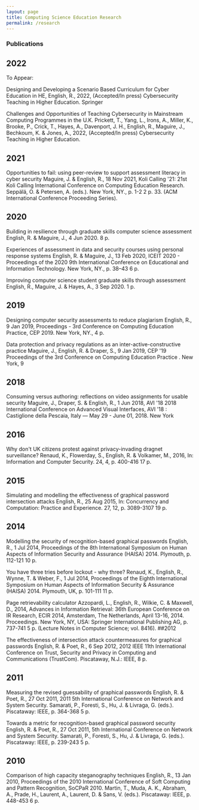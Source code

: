 ```yaml
---
layout: page
title: Computing Science Education Research
permalink: /research
---
```


### Publications

## 2022
To Appear:

Designing and Developing a Scenario Based Curriculum for Cyber Education in HE, English, R., 2022, (Accepted/In press) Cybersecurity Teaching in Higher Education. Springer 

Challenges and Opportunities of Teaching Cybersecurity in Mainstream Computing Programmes in the U.K.
Prickett, T., Yang, L., Irons, A., Miller, K., Brooke, P., Crick, T., Hayes, A., Davenport, J. H., English, R., Maguire, J., Bechkoum, K. & Jones, A., 2022, (Accepted/In press) Cybersecurity Teaching in Higher Education.

## 2021
Opportunities to fail: using peer-review to support assessment literacy in cyber security
Maguire, J. & English, R., 18 Nov 2021, Koli Calling '21: 21st Koli Calling International Conference on Computing Education Research. Seppälä, O. & Petersen, A. (eds.). New York, NY., p. 1-2 2 p. 33. (ACM International Conference Proceeding Series).

## 2020
Building in resilience through graduate skills computer science assessment
English, R. & Maguire, J., 4 Jun 2020. 8 p.

Experiences of assessment in data and security courses using personal response systems
English, R. & Maguire, J., 13 Feb 2020, ICEIT 2020 - Proceedings of the 2020 9th International Conference on Educational and Information Technology. New York, NY., p. 38–43 6 p.

Improving computer science student graduate skills through assessment
English, R., Maguire, J. & Hayes, A., 3 Sep 2020. 1 p.

## 2019
Designing computer security assessments to reduce plagiarism
English, R., 9 Jan 2019, Proceedings - 3rd Conference on Computing Education Practice, CEP 2019. New York, NY., 4 p.

Data protection and privacy regulations as an inter-active-constructive practice
Maguire, J., English, R. & Draper, S., 9 Jan 2019, CEP '19 Proceedings of the 3rd Conference on Computing Education Practice . New York, 9

## 2018
Consuming versus authoring: reflections on video assignments for usable security
Maguire, J., Draper, S. & English, R., 1 Jun 2018, AVI '18 2018 International Conference on Advanced Visual Interfaces, AVI '18 : Castiglione della Pescaia, Italy — May 29 - June 01, 2018. New York

## 2016
Why don't UK citizens protest against privacy-invading dragnet surveillance?
Renaud, K., Flowerday, S., English, R. & Volkamer, M., 2016, In: Information and Computer Security. 24, 4, p. 400-416 17 p.

## 2015

Simulating and modelling the effectiveness of graphical password intersection attacks
English, R., 25 Aug 2015, In: Concurrency and Computation: Practice and Experience. 27, 12, p. 3089-3107 19 p.

## 2014
Modelling the security of recognition-based graphical passwords
English, R., 1 Jul 2014, Proceedings of the 8th International Symposium on Human Aspects of Information Security and Assurance (HAISA) 2014. Plymouth, p. 112-121 10 p.

You have three tries before lockout - why three?
Renaud, K., English, R., Wynne, T. & Weber, F., 1 Jul 2014, Proceedings of the Eighth International Symposium on Human Aspects of Information Security & Assurance (HAISA) 2014. Plymouth, UK, p. 101-111 11 p.

Page retrievability calculator
Azzopardi, L., English, R., Wilkie, C. & Maxwell, D., 2014, Advances in Information Retrieval: 36th European Conference on IR Research, ECIR 2014, Amsterdam, The Netherlands, April 13-16, 2014. Proceedings. New York, NY, USA: Springer International Publishing AG, p. 737-741 5 p. (Lecture Notes in Computer Science; vol. 8416).
##2012

The effectiveness of intersection attack countermeasures for graphical passwords
English, R. & Poet, R., 6 Sep 2012, 2012 IEEE 11th International Conference on Trust, Security and Privacy in Computing and Communications (TrustCom). Piscataway, N.J.: IEEE, 8 p.

## 2011
Measuring the revised guessability of graphical passwords
English, R. & Poet, R., 27 Oct 2011, 2011 5th International Conference on Network and System Security. Samarati, P., Foresti, S., Hu, J. & Livraga, G. (eds.). Piscataway: IEEE, p. 364-368 5 p.

Towards a metric for recognition-based graphical password security
English, R. & Poet, R., 27 Oct 2011, 5th International Conference on Network and System Security. Samarati, P., Foresti, S., Hu, J. & Livraga, G. (eds.). Piscataway: IEEE, p. 239-243 5 p.

## 2010
Comparison of high capacity steganography techniques
English, R., 13 Jan 2010, Proceedings of the 2010 International Conference of Soft Computing and Pattern Recognition, SoCPaR 2010. Martin, T., Muda, A. K., Abraham, A., Prade, H., Laurent, A., Laurent, D. & Sans, V. (eds.). Piscataway: IEEE, p. 448-453 6 p.
